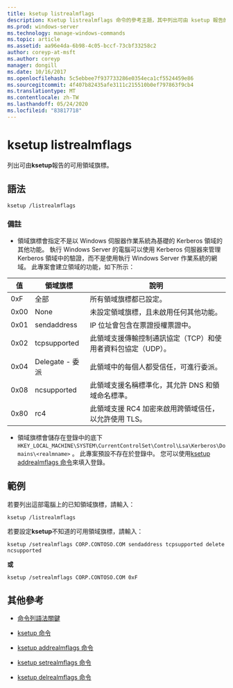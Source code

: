 ```yaml
---
title: ksetup listrealmflags
description: Ksetup listrealmflags 命令的參考主題，其中列出可由 ksetup 報告的可用領域旗標。
ms.prod: windows-server
ms.technology: manage-windows-commands
ms.topic: article
ms.assetid: aa96e4da-6b98-4c05-bccf-73cbf33258c2
author: coreyp-at-msft
ms.author: coreyp
manager: dongill
ms.date: 10/16/2017
ms.openlocfilehash: 5c5ebbee7f937733286e0354eca1cf5524459e86
ms.sourcegitcommit: 4f407b82435afe3111c215510b0ef797863f9cb4
ms.translationtype: MT
ms.contentlocale: zh-TW
ms.lasthandoff: 05/24/2020
ms.locfileid: "83817718"
---
```

# <a name="ksetup-listrealmflags"></a>ksetup listrealmflags

列出可由**ksetup**報告的可用領域旗標。

## <a name="syntax"></a>語法

```
ksetup /listrealmflags
```

### <a name="remarks"></a>備註

- 領域旗標會指定不是以 Windows 伺服器作業系統為基礎的 Kerberos 領域的其他功能。 執行 Windows Server 的電腦可以使用 Kerberos 伺服器來管理 Kerberos 領域中的驗證，而不是使用執行 Windows Server 作業系統的網域。 此專案會建立領域的功能，如下所示：

| 值 | 領域旗標 | 說明 |
| ----- | ---------- | ----------- |
| 0xF | 全部 | 所有領域旗標都已設定。 |
| 0x00 | None | 未設定領域旗標，且未啟用任何其他功能。 |
| 0x01 | sendaddress | IP 位址會包含在票證授權票證中。 |
| 0x02 | tcpsupported | 此領域支援傳輸控制通訊協定（TCP）和使用者資料包協定（UDP）。 |
| 0x04 | Delegate - 委派 | 此領域中的每個人都受信任，可進行委派。 |
| 0x08 | ncsupported | 此領域支援名稱標準化，其允許 DNS 和領域命名標準。 |
| 0x80 | rc4 | 此領域支援 RC4 加密來啟用跨領域信任，以允許使用 TLS。 |

- 領域旗標會儲存在登錄中的底下 `HKEY_LOCAL_MACHINE\SYSTEM\CurrentControlSet\Control\Lsa\Kerberos\Domains\<realmname>` 。 此專案預設不存在於登錄中。 您可以使用[ksetup addrealmflags 命令](ksetup-addrealmflags.md)來填入登錄。

## <a name="examples"></a>範例

若要列出這部電腦上的已知領域旗標，請輸入：

```
ksetup /listrealmflags
```

若要設定**ksetup**不知道的可用領域旗標，請輸入：

```
ksetup /setrealmflags CORP.CONTOSO.COM sendaddress tcpsupported delete ncsupported
```

**或**

```
ksetup /setrealmflags CORP.CONTOSO.COM 0xF
```

## <a name="additional-references"></a>其他參考

- [命令列語法關鍵](command-line-syntax-key.md)

- [ksetup 命令](ksetup.md)

- [ksetup addrealmflags 命令](ksetup-addrealmflags.md)

- [ksetup setrealmflags 命令](ksetup-setrealmflags.md)

- [ksetup delrealmflags 命令](ksetup-delrealmflags.md)
